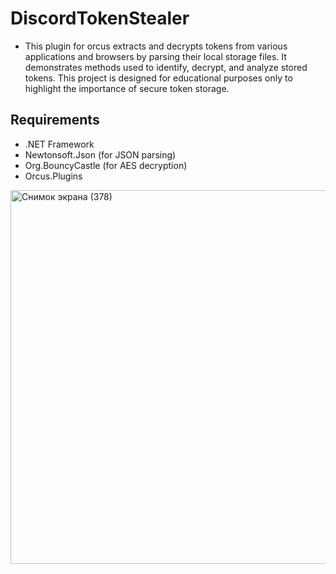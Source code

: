 # DiscordTokenStealer
- This plugin for orcus extracts and decrypts tokens from various applications and browsers by parsing their local storage files. It demonstrates methods used to identify, decrypt, and analyze stored tokens. This project is designed for educational purposes only to highlight the importance of secure token storage.
## **Requirements**
- .NET Framework
- Newtonsoft.Json (for JSON parsing)
- Org.BouncyCastle (for AES decryption)
- Orcus.Plugins
<img width="996" height="598" alt="Снимок экрана (378)" src="https://github.com/user-attachments/assets/1d47140f-e2e1-4686-8834-bdbc88fbfc15" />
